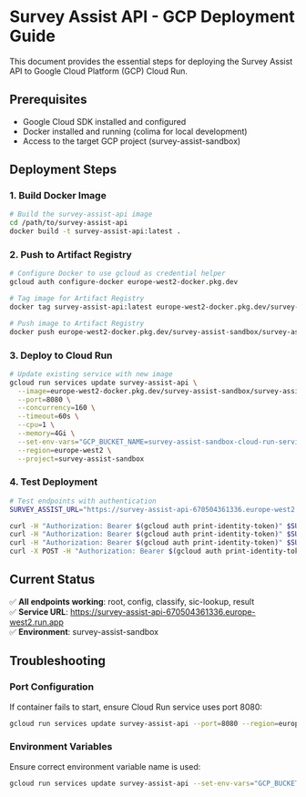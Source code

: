 # Survey Assist API - GCP Deployment Guide

This document provides the essential steps for deploying the Survey Assist API to Google Cloud Platform (GCP) Cloud Run.

## Prerequisites

- Google Cloud SDK installed and configured
- Docker installed and running (colima for local development)
- Access to the target GCP project (survey-assist-sandbox)

## Deployment Steps

### 1. Build Docker Image

```bash
# Build the survey-assist-api image
cd /path/to/survey-assist-api
docker build -t survey-assist-api:latest .
```

### 2. Push to Artifact Registry

```bash
# Configure Docker to use gcloud as credential helper
gcloud auth configure-docker europe-west2-docker.pkg.dev

# Tag image for Artifact Registry
docker tag survey-assist-api:latest europe-west2-docker.pkg.dev/survey-assist-sandbox/survey-assist-api/survey-assist-api:latest

# Push image to Artifact Registry
docker push europe-west2-docker.pkg.dev/survey-assist-sandbox/survey-assist-api/survey-assist-api:latest
```

### 3. Deploy to Cloud Run

```bash
# Update existing service with new image
gcloud run services update survey-assist-api \
  --image=europe-west2-docker.pkg.dev/survey-assist-sandbox/survey-assist-api/survey-assist-api:latest \
  --port=8080 \
  --concurrency=160 \
  --timeout=60s \
  --cpu=1 \
  --memory=4Gi \
  --set-env-vars="GCP_BUCKET_NAME=survey-assist-sandbox-cloud-run-services,DATA_STORE=gcp" \
  --region=europe-west2 \
  --project=survey-assist-sandbox
```

### 4. Test Deployment

```bash
# Test endpoints with authentication
SURVEY_ASSIST_URL="https://survey-assist-api-670504361336.europe-west2.run.app"

curl -H "Authorization: Bearer $(gcloud auth print-identity-token)" $SURVEY_ASSIST_URL/
curl -H "Authorization: Bearer $(gcloud auth print-identity-token)" $SURVEY_ASSIST_URL/v1/survey-assist/config
curl -H "Authorization: Bearer $(gcloud auth print-identity-token)" $SURVEY_ASSIST_URL/v1/survey-assist/sic-lookup
curl -X POST -H "Authorization: Bearer $(gcloud auth print-identity-token)" -H "Content-Type: application/json" -d '{"llm": "gemini", "type": "sic", "job_title": "Test", "job_description": "Test"}' "$SURVEY_ASSIST_URL/v1/survey-assist/classify"
```

## Current Status

✅ **All endpoints working**: root, config, classify, sic-lookup, result  
✅ **Service URL**: https://survey-assist-api-670504361336.europe-west2.run.app  
✅ **Environment**: survey-assist-sandbox

## Troubleshooting

### Port Configuration
If container fails to start, ensure Cloud Run service uses port 8080:
```bash
gcloud run services update survey-assist-api --port=8080 --region=europe-west2
```

### Environment Variables
Ensure correct environment variable name is used:
```bash
gcloud run services update survey-assist-api --set-env-vars="GCP_BUCKET_NAME=survey-assist-sandbox-cloud-run-services,DATA_STORE=gcp" --region=europe-west2
```
